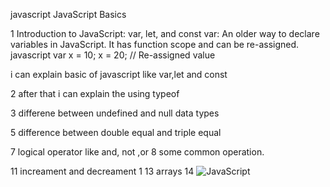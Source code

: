  j a v a s c r i p t 
 JavaScript Basics

 1 Introduction to JavaScript: var, let, and const
var: An older way to declare variables in JavaScript. It has function scope and can be re-assigned.
  javascript
  var x = 10;
  x = 20; // Re-assigned value

 
 i can explain basic of javascript like var,let and const 

2 after that i can explain the using typeof 


3 differene between undefined and null data types

5 difference between double equal and triple equal

7 logical operator like and, not ,or
8 some common operation.

11 increament and decreament
1
13 arrays
14 ![JavaScript](https://img.shields.io/badge/JavaScript-%23F7DF1E.svg?style=for-the-badge&logo=javascript&logoColor=black)


